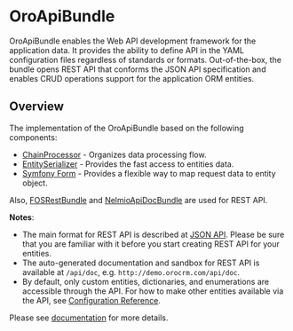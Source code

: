 # OroApiBundle

OroApiBundle enables the Web API development framework for the application data. It provides the ability to define API in the YAML configuration files regardless of standards or formats. Out-of-the-box, the bundle opens REST API that conforms the JSON API specification and enables CRUD operations support for the application ORM entities.

## Overview

The implementation of the OroApiBundle based on the following components:

* [ChainProcessor](../../Component/ChainProcessor/) - Organizes data processing flow. 
* [EntitySerializer](../../Component/EntitySerializer/) - Provides the fast access to entities data.
* [Symfony Form](https://symfony.com/doc/current/components/form.html) - Provides a flexible way to map request data to entity object. 

Also, [FOSRestBundle](https://github.com/FriendsOfSymfony/FOSRestBundle) and [NelmioApiDocBundle](https://github.com/nelmio/NelmioApiDocBundle) are used for REST API.

**Notes**:

 - The main format for REST API is described at [JSON API](http://jsonapi.org/). Please be sure that you are familiar with it before you start creating REST API for your entities.
 - The auto-generated documentation and sandbox for REST API is available at `/api/doc`, e.g. `http://demo.orocrm.com/api/doc`.
 - By default, only custom entities, dictionaries, and enumerations are accessible through the API. For how to make other entities available via the API, see [Configuration Reference](./Resources/doc/configuration.md).

Please see [documentation](https://doc.oroinc.com/backend/api/) for more details.
